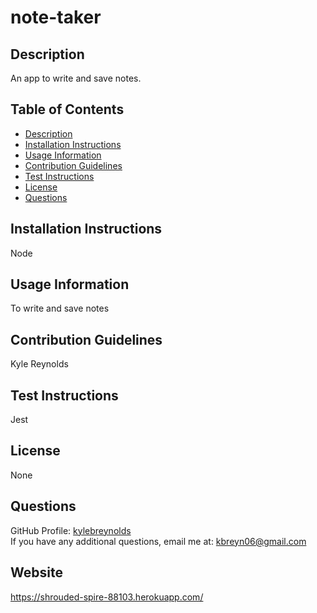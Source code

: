 # note-taker


  ## Description
  An app to write and save notes.

  ## Table of Contents

  * [Description](#description)
  * [Installation Instructions](#installation-instructions)
  * [Usage Information](#usage-information)
  * [Contribution Guidelines](#contribution-guidelines)
  * [Test Instructions](#test-instructions)
  * [License](#license)
  * [Questions](#questions)

  ## Installation Instructions
  Node

  ## Usage Information
  To write and save notes

  ## Contribution Guidelines
  Kyle Reynolds

  ## Test Instructions
  Jest

  ## License
  None

  ## Questions
  GitHub Profile: <a href='https://github.com/kylebreynolds'>kylebreynolds</a><br>
  If you have any additional questions, email me at: <a href='mailto:kbreyn06@gmail.com'>kbreyn06@gmail.com</a>
  
  ## Website
  https://shrouded-spire-88103.herokuapp.com/
